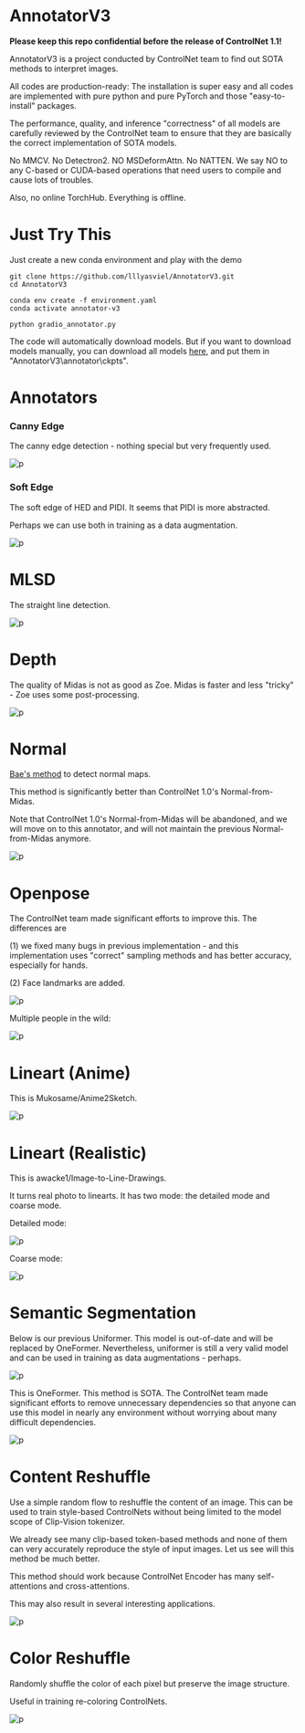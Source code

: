 # AnnotatorV3

**Please keep this repo confidential before the release of ControlNet 1.1!**

AnnotatorV3 is a project conducted by ControlNet team to find out SOTA methods to interpret images.

All codes are production-ready: The installation is super easy and all codes are implemented with pure python and pure PyTorch and those "easy-to-install" packages.

The performance, quality, and inference "correctness" of all models are carefully reviewed by the ControlNet team to ensure that they are basically the correct implementation of SOTA models.

No MMCV. No Detectron2. NO MSDeformAttn. No NATTEN. We say NO to any C-based or CUDA-based operations that need users to compile and cause lots of troubles.

Also, no online TorchHub. Everything is offline.

# Just Try This

Just create a new conda environment and play with the demo

    git clone https://github.com/lllyasviel/AnnotatorV3.git
    cd AnnotatorV3    

    conda env create -f environment.yaml
    conda activate annotator-v3
    
    python gradio_annotator.py

The code will automatically download models. But if you want to download models manually, you can download all models [here](https://huggingface.co/lllyasviel/Annotators/tree/main), and put them in "AnnotatorV3\annotator\ckpts".

# Annotators

### Canny Edge

The canny edge detection - nothing special but very frequently used.

![p](github_misc/1.png)

### Soft Edge

The soft edge of HED and PIDI. It seems that PIDI is more abstracted. 

Perhaps we can use both in training as a data augmentation.

![p](github_misc/2.png)

# MLSD

The straight line detection.

![p](github_misc/3.png)

# Depth

The quality of Midas is not as good as Zoe. Midas is faster and less "tricky" - Zoe uses some post-processing.

![p](github_misc/4.png)

# Normal

[Bae's method](https://github.com/baegwangbin/surface_normal_uncertainty) to detect normal maps.

This method is significantly better than ControlNet 1.0's Normal-from-Midas.

Note that ControlNet 1.0's Normal-from-Midas will be abandoned, and we will move on to this annotator, and will not maintain the previous Normal-from-Midas anymore.

![p](github_misc/5.png)

# Openpose

The ControlNet team made significant efforts to improve this. The differences are

(1) we fixed many bugs in previous implementation - and this implementation uses "correct" sampling methods and has better accuracy, especially for hands.

(2) Face landmarks are added.

![p](github_misc/6.png)

Multiple people in the wild:

![p](github_misc/6b.png)

# Lineart (Anime)

This is Mukosame/Anime2Sketch.

![p](github_misc/7.png)

# Lineart (Realistic)

This is awacke1/Image-to-Line-Drawings.

It turns real photo to linearts. It has two mode: the detailed mode and coarse mode.

Detailed mode:

![p](github_misc/8.png)

Coarse mode:

![p](github_misc/9.png)

# Semantic Segmentation

Below is our previous Uniformer. This model is out-of-date and will be replaced by OneFormer. Nevertheless, uniformer is still a very valid model and can be used in training as data augmentations - perhaps.

![p](github_misc/10.png)

This is OneFormer. This method is SOTA. The ControlNet team made significant efforts to remove unnecessary dependencies so that anyone can use this model in nearly any environment without worrying about many difficult dependencies.

![p](github_misc/11.png)

# Content Reshuffle

Use a simple random flow to reshuffle the content of an image. This can be used to train style-based ControlNets without being limited to the model scope of Clip-Vision tokenizer. 

We already see many clip-based token-based methods and none of them can very accurately reproduce the style of input images. Let us see will this method be much better.

This method should work because ControlNet Encoder has many self-attentions and cross-attentions.

This may also result in several interesting applications.

![p](github_misc/12.png)


# Color Reshuffle

Randomly shuffle the color of each pixel but preserve the image structure. 

Useful in training re-coloring ControlNets.

![p](github_misc/14.png)
